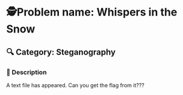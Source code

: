 
# 🕵️Problem name: Whispers in the Snow  

## 🔍 Category: Steganography

### 📝 Description  
A text file has appeared. Can you get the flag from it???
